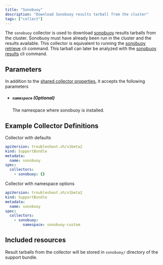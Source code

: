 ```yaml
---
title: "Sonobuoy"
description: "Download Sonobuoy results tarball from the cluster"
tags: ["collect"]
---
```



The `sonobuoy` collector is used to download [sonobuoy](https://sonobuoy.io/) results tarballs from the cluster.
Sonobuoy must have already been run in the cluster and the results available.
This collector is equivalent to running the [sonobuoy retrieve](https://sonobuoy.io/docs/v0.57.1/cli/sonobuoy_retrieve/) cli command.
This tarball can later be analyzed with the [sonobuoy results](https://sonobuoy.io/docs/v0.57.1/cli/sonobuoy_results/) cli command.

## Parameters

In addition to the [shared collector properties](/docs/collect/collectors/#shared-properties), it accepts the following parameters

- ##### `namespace` (Optional)
  The namespace where sonobuoy is installed.

## Example Collector Definitions

Collector with defaults

```yaml
apiVersion: troubleshoot.sh/v1beta2
kind: SupportBundle
metadata:
  name: sonobuoy
spec:
  collectors:
    - sonobuoy: {}
```

Collector with namespace options

```yaml
apiVersion: troubleshoot.sh/v1beta2
kind: SupportBundle
metadata:
  name: sonobuoy
spec:
  collectors:
    - sonobuoy:
        namespace: sonobuoy-custom
```

## Included resources

Result tarballs from the collector will be stored in `sonobuoy/` directory of the support bundle.

